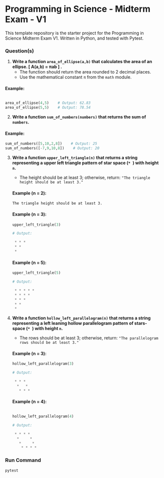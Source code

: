 # Programming in Science - Midterm Exam - V1

This template repository is the starter project for the Programming in Science Midterm Exam V1. Written in Python, and tested with Pytest.

### Question(s)

1. **Write a function `area_of_ellipse(a,b)` that calculates the area of an ellipse. [ A(a,b) = πab ] .**
   - The function should return the area rounded to 2 decimal places.
   - Use the mathematical constant `π` from the `math` module.

 #### Example:
   ```python
   
  area_of_ellipse(4,5)    # Output: 62.83
  area_of_ellipse(5,5)    # Output: 78.54
 
   ```

2.  **Write a function `sum_of_numbers(numbers)` that returns the sum of `numbers`.**

#### Example:
   ```python
  sum_of_numbers([5,10,2,8])    # Output: 25
  sum_of_numbers([-7,9,10,8])    # Output: 20
  ```


3. **Write a function `upper_left_triangle(n)` that returns a string representing a upper left triangle pattern of star space (`* `) with height `n`.**
   - The height should be at least 3; otherwise, return: `"The triangle height should be at least 3."`


   #### Example (n = 2):
   ```
   The triangle height should be at least 3.
   ```

   #### Example (n = 3):
   ```python
   upper_left_triangle(3)

   # Output:
   
    * * * 
    * * 
    *
   ```

   #### Example (n = 5):
   ```python
   upper_left_triangle(5)

   # Output:
   
    * * * * * 
    * * * * 
    * * * 
    * * 
    *
   ```

4. **Write a function `hollow_left_parallelogram(n)` that returns a string representing a left leaning hollow parallelogram pattern of stars-space (`* `) with height `n`.**
   - The rows should be at least 3; otherwise, return: `"The parallelogram rows should be at least 3."`
   
   #### Example (n = 3):
      ```python
   hollow_left_parallelogram(3)

   # Output:
      
       * * * 
        *   * 
         * * *
   ```
   #### Example (n = 4):
      ```python
      
   hollow_left_parallelogram(4)

   # Output:
      
       * * * * 
        *     * 
         *     * 
          * * * *
   ```


### Run Command

```
pytest

